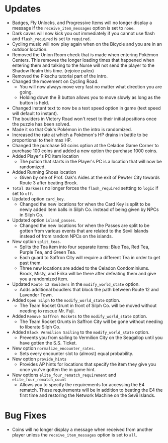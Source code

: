 # Updates

* Badges, Fly Unlocks, and Progressive Items will no longer display a message if the `receive_item_messages` option is set to `none`.
* Dark caves will now kick you out immediately if you cannot use flash and `flash_required` is set to `required`.
* Cycling music will now play again when on the Bicycle and you are in an outdoor location.
* Removed the Union Room check that is made when entering Pokémon Centers. This removes the longer loading times that happened when entering them and talking to the Nurse will not send the player to the Shadow Realm this time. (rejoice palex)
* Removed the Pikachu tutorial part of the intro.
* Changed the movement on Cycling Road.
  * You will now always move very fast no matter what direction you are going.
  * Holding down the B button allows you to move slowly as long as the button is held.
* Changed instant text to now be a text speed option in game (text speed will default to instant).
* The boulders in Victory Road won't reset to their initial positions once the puzzle has been solved.
* Made it so that Oak's Pokémon in the intro is randomized.
* Increased the rate at which a Pokémon's HP drains in battle to be proportional to their max HP.
* Changed the purchase 50 coins option at the Celadon Game Corner to purchase 100 coins and added a new option the purchase 1000 coins.
* Added Player's PC item location
  * The potion that starts in the Player's PC is a location that will now be randomized.
* Added Running Shoes location
  * Given by one of Prof. Oak's Aides at the exit of Pewter City towards Route 3 after beating Brock.
* `Total Darkness` no longer forces the `flash_required` settting to `logic` if set to `off`.
* Updated option `card_key`.
  * Changed the new locations for when the Card Key is split to be newly added item balls in Silph Co. instead of being given by NPCs in Silph Co.
* Updated option `island_passes`.
  * Changed the new locations for when the Passes are split to be gotten from various events that are related to the Sevii Islands instead of from random NPCs on the islands.
* New option `split_teas`.
  * Splits the Tea item into four separate items: Blue Tea, Red Tea, Purple Tea, and Green Tea.
  * Each guard to Saffron City will require a different Tea in order to get past them.
  * Three new locations are added to the Celadon Condominiums. Brock, Misty, and Erika will be there after defeating them and give you a randomized item.
* Updated `Route 12 Boulders` in the `modify_world_state` option.
  * Adds additional boudlers that block the path between Route 12 and Lavender Town.
* Added `Open Silph` to the `modify_world_state` option.
  * The Team Rocket Grunt in front of Silph Co. will be moved without needing to rescue Mr. Fuji.
* Added `Remove Saffron Rockets` to the `modify_world_state` option.
  * The Team Rocket Grunts in Saffron City will be gone without needing to liberate Silph Co.
* Added `Block Vermilion Sailing` to the `modify_world_state` option.
  * Prevents you from sailing to Vermilion City on the Seagallop until you have gotten the S.S. Ticket.
* New option `normalize_encounter_rates`.
  * Sets every encounter slot to (almost) equal probability.
* New option `provide_hints`
  * Provides AP hints for locations that specify the item they give you once you've gotten the in game hint.
* New options `elite_four_rematch_requirement` and `elite_four_rematch_count`
  * Allows you to specify the requirements for accessing the E4 rematch. These requirements will be in addition to beating the E4 the first time and restoring the Network Machine on the Sevii Islands.

# Bug Fixes

* Coins will no longer display a message when received from another player unless the `receive_item_messages` option is set to `all`.